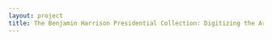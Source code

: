 ```yaml
--- 
layout: project 
title: The Benjamin Harrison Presidential Collection: Digitizing the Artifacts, Letters, and Documents of America's 23rd President, Benjamin Harrison, including artifacts from his grandfather William Henry Harrison and other family members.
---
```



